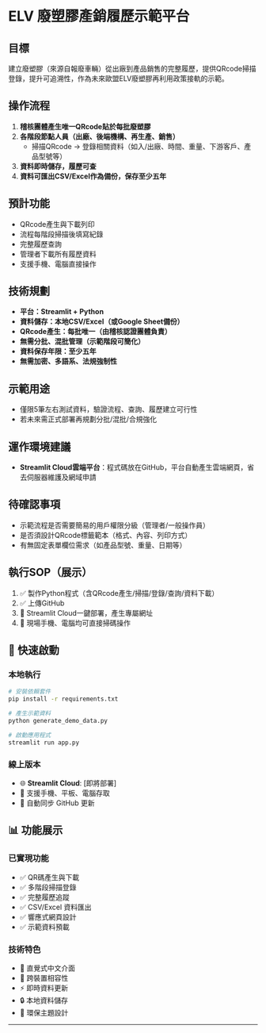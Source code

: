 # ELV 廢塑膠產銷履歷示範平台

## 目標
建立廢塑膠（來源自報廢車輛）從出廠到產品銷售的完整履歷，提供QRcode掃描登錄，提升可追溯性，作為未來歐盟ELV廢塑膠再利用政策接軌的示範。

## 操作流程
1. **稽核團體產生唯一QRcode貼於每批廢塑膠**
2. **各階段節點人員（出廠、後端機構、再生產、銷售）**
    - 掃描QRcode → 登錄相關資料（如入/出廠、時間、重量、下游客戶、產品型號等）
3. **資料即時儲存，履歷可查**
4. **資料可匯出CSV/Excel作為備份，保存至少五年**

## 預計功能
- QRcode產生與下載列印
- 流程每階段掃描後填寫紀錄
- 完整履歷查詢
- 管理者下載所有履歷資料
- 支援手機、電腦直接操作

## 技術規劃
- **平台：Streamlit + Python**
- **資料儲存：本地CSV/Excel（或Google Sheet備份）**
- **QRcode產生：每批唯一（由稽核認證團體負責）**
- **無需分批、混批管理（示範階段可簡化）**
- **資料保存年限：至少五年**
- **無需加密、多語系、法規強制性**

## 示範用途
- 僅限5筆左右測試資料，驗證流程、查詢、履歷建立可行性
- 若未來需正式部署再規劃分批/混批/合規強化

## 運作環境建議
- **Streamlit Cloud雲端平台**：程式碼放在GitHub，平台自動產生雲端網頁，省去伺服器維護及網域申請

## 待確認事項
- 示範流程是否需要簡易的用戶權限分級（管理者/一般操作員）
- 是否須設計QRcode標籤範本（格式、內容、列印方式）
- 有無固定表單欄位需求（如產品型號、重量、日期等）

## 執行SOP（展示）
1. ✅ 製作Python程式（含QRcode產生/掃描/登錄/查詢/資料下載）
2. ✅ 上傳GitHub
3. 🚀 Streamlit Cloud一鍵部署，產生專屬網址
4. 📱 現場手機、電腦均可直接掃碼操作

## 🚀 快速啟動

### 本地執行
```bash
# 安裝依賴套件
pip install -r requirements.txt

# 產生示範資料
python generate_demo_data.py

# 啟動應用程式
streamlit run app.py
```

### 線上版本
- 🌐 **Streamlit Cloud**: [即將部署]
- 📱 支援手機、平板、電腦存取
- 🔄 自動同步 GitHub 更新

## 📊 功能展示

### 已實現功能
- ✅ QR碼產生與下載
- ✅ 多階段掃描登錄
- ✅ 完整履歷追蹤
- ✅ CSV/Excel 資料匯出
- ✅ 響應式網頁設計
- ✅ 示範資料預載

### 技術特色
- 🎨 直覺式中文介面
- 📱 跨裝置相容性
- ⚡ 即時資料更新
- 🔒 本地資料儲存
- 🌱 環保主題設計

---

